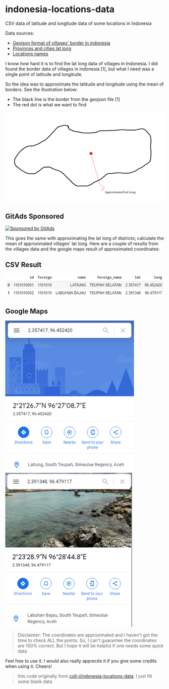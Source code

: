 <!-- GitAds-Verify: 7XJTMLTZYP7LW3H275DHD6K3ONFGJCDI -->
# indonesia-locations-data
CSV data of latitude and longitude data of some locations in Indonesia

Data sources:
- [Geojson format of villages' border in indonesia](https://github.com/pararawendy/border-desa-indonesia-geojson)
- [Provinces and cities lat long](https://github.com/benangmerah/wilayah)
- [Locations names](https://github.com/edwardsamuel/Wilayah-Administratif-Indonesia)

I know how hard it is to find the lat long data of villages in Indonesia. I did found the border data of villages in indonesia [1], but what I need was a single point of latitude and longitude.

So the idea was to approximate the latitude and longitude using the mean of borders. See the illustration below:
* The black line is the border from the geojson file [1]
* The red dot is what we want to find

![illustration](images/illustration-1.png)

## GitAds Sponsored
[![Sponsored by GitAds](https://gitads.dev/v1/ad-serve?source=uluumbch/indonesia-locations-data@github)](https://gitads.dev/v1/ad-track?source=uluumbch/indonesia-locations-data@github)



This goes the same with approximating the lat long of districts; calculate the mean of approximated villages' lat long. Here are a couple of results from the villages data and the google maps result of approximated coordinates:

## CSV Result
![example-1](images/example-1.png)

## Google Maps
![example-2](images/example-2.png)
![example-3](images/example-3.png)

> Disclaimer: The coordinates are approximated and I haven't got the time to check ALL the points. So, I can't guarantee the coordinates are 100% correct. But I hope it will be helpful if one needs some quick data

Feel free to use it. I would also really apprecite it if you give some credits when using it. Cheers!

> this code originally from [coll-j/indonesia-locations-data](https://github.com/coll-j/indonesia-locations-data). I just fill some blank data
